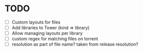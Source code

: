# TODO

- [ ] Custom layouts for files
- [ ] Add libraries to Tower (kind => library)
- [ ] Allow managing layouts per library
- [ ] custom regex for matching files on torrent
- [ ] resolution as part of file name? taken from release resolution?
